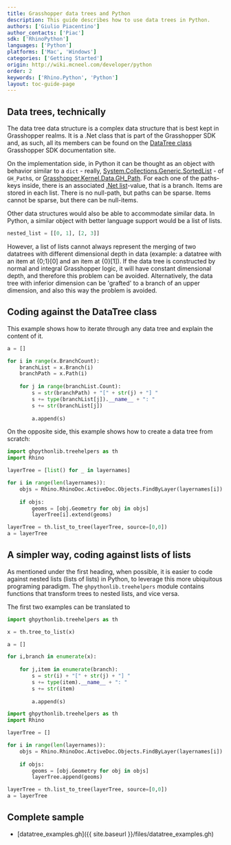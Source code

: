 ```yaml
---
title: Grasshopper data trees and Python
description: This guide describes how to use data trees in Python.
authors: ['Giulio Piacentino']
author_contacts: ['Piac']
sdk: ['RhinoPython']
languages: ['Python']
platforms: ['Mac', 'Windows']
categories: ['Getting Started']
origin: http://wiki.mcneel.com/developer/python
order: 2
keywords: ['Rhino.Python', 'Python']
layout: toc-guide-page
---
```


## Data trees, technically

The data tree data structure is a complex data structure that is best kept in Grasshopper realms. It is a .Net class that is part of the Grasshopper SDK and, as such, all its members can be found on the [DataTree class](http://developer.rhino3d.com/api/grasshopper/html/T_Grasshopper_DataTree_1.htm) Grasshopper SDK documentation site.

On the implementation side, in Python it can be thought as an object with behavior similar to a `dict` - really, [System.Collections.Generic.SortedList](https://msdn.microsoft.com/en-us/library/system.collections.sortedlist(v=vs.110).aspx) - of `GH_Path`s, or [Grasshopper.Kernel.Data.GH_Path](http://developer.rhino3d.com/api/grasshopper/html/T_Grasshopper_Kernel_Data_GH_Path.htm). For each one of the paths-keys inside, there is an associated [.Net list](https://msdn.microsoft.com/en-us/library/6sh2ey19(v=vs.110).aspx)-value, that is a branch. Items are stored in each list. There is no null-path, but paths can be sparse. Items cannot be sparse, but there can be null-items.

Other data structures would also be able to accommodate similar data. In Python, a similar object with better language support would be a list of lists.

```python
nested_list = [[0, 1], [2, 3]]
```
However, a list of lists cannot always represent the merging of two datatrees with different dimensional depth in data (example: a datatree with an item at {0;1}[0] and an item at {0}[1]). If the data tree is constructed by normal and integral Grasshopper logic, it will have constant dimensional depth, and therefore this problem can be avoided. Alternatively, the data tree with inferior dimension can be 'grafted' to a branch of an upper dimension, and also this way the problem is avoided.


## Coding against the DataTree class

This example shows how to iterate through any data tree and explain the content of it.

```python
a = []

for i in range(x.BranchCount):
    branchList = x.Branch(i)
    branchPath = x.Path(i)
    
    for j in range(branchList.Count):
        s = str(branchPath) + "[" + str(j) + "] "
        s += type(branchList[j]).__name__ + ": "
        s += str(branchList[j])
        
        a.append(s)
```

On the opposite side, this example shows how to create a data tree from scratch:

```python
import ghpythonlib.treehelpers as th
import Rhino

layerTree = [list() for _ in layernames]

for i in range(len(layernames)):
    objs = Rhino.RhinoDoc.ActiveDoc.Objects.FindByLayer(layernames[i])
    
    if objs:
        geoms = [obj.Geometry for obj in objs]
        layerTree[i].extend(geoms)

layerTree = th.list_to_tree(layerTree, source=[0,0])
a = layerTree
```

## A simpler way, coding against lists of lists

As mentioned under the first heading, when possible, it is easier to code against nested lists (lists of lists) in Python, to leverage this more ubiquitous programing paradigm.
The `ghpythonlib.treehelpers` module contains functions that transform trees to nested lists, and vice versa.

The first two examples can be translated to 

```python
import ghpythonlib.treehelpers as th

x = th.tree_to_list(x)

a = []

for i,branch in enumerate(x):
    
    for j,item in enumerate(branch):
        s = str(i) + "[" + str(j) + "] "
        s += type(item).__name__ + ": "
        s += str(item)
        
        a.append(s)
```

```python
import ghpythonlib.treehelpers as th
import Rhino

layerTree = []

for i in range(len(layernames)):
    objs = Rhino.RhinoDoc.ActiveDoc.Objects.FindByLayer(layernames[i])
    
    if objs:
        geoms = [obj.Geometry for obj in objs]
        layerTree.append(geoms)

layerTree = th.list_to_tree(layerTree, source=[0,0])
a = layerTree
```

## Complete sample

- [datatree_examples.gh]({{ site.baseurl }}/files/datatree_examples.gh)